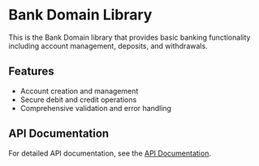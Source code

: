 # Bank Domain Library

This is the Bank Domain library that provides basic banking functionality including account management, deposits, and withdrawals.

## Features

- Account creation and management
- Secure debit and credit operations
- Comprehensive validation and error handling

## API Documentation

For detailed API documentation, see the [API Documentation](api/index.html).

